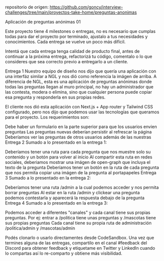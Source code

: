 repositorio de origen: https://github.com/goncy/interview-challenges/tree/main/proyectos-take-home/preguntas-anonimas

Aplicación de preguntas anónimas
01

Este proyecto tiene 4 milestones o entregas, no es necesario que cumplas todas para dar el proyecto por terminado, ajustalo a tus necesidades y conocimientos. Cada entrega se vuelve un poco más difícil.

Intentá que cada entrega tenga calidad de producto final, antes de continuar a la próxima entrega, refactorizá tu código, comentalo o lo que consideres que sea correcto previo a entregarlo a un cliente.

Entrega 1
Nuestro equipo de diseño nos dijo que quería una aplicación con una interfáz similar a NGL y nos dió como referencia la imágen de arriba. A diferencia de NGL, esta es una aplicación de preguntas anónimas donde todas las preguntas llegan al muro principal, no hay un administrador que las contesta, modera o elimina, sino que cualquier persona puede copiar esa pregunta y responderla en sus propias redes.

El cliente nos dió esta aplicación con Next.js + App router y Tailwind CSS configurado, pero nos dijo que podemos usar las tecnologías que queramos para el proyecto. Los requerimientos son:

Debe haber un formulario en la parte superior para que los usuarios envien preguntas
Las preguntas nuevas deberían persistir al refrescar la página
Deberíamos ver las preguntas de otros usuarios además de las nuestras
Entrega 2
Sumado a lo presentado en la entrega 1:

Deberíamos tener una ruta para cada pregunta que nos muestre solo su contenido y un botón para volver al inicio
Al compartir esta ruta en redes sociales, deberiamos mostrar una imágen de open-graph que incluya el texto de la pregunta
Deberíamos tener un botón en la ruta de cada pregunta que nos permita copiar una imágen de la pregunta al portapapeles
Entrega 3
Sumado a lo presentado en la entrega 2:

Deberíamos tener una ruta /admin a la cual podemos acceder y nos permita borrar preguntas
Al estar en la ruta /admin y clickear una pregunta podemos contestarla y aparecerá la respuesta debajo de la pregunta
Entrega 4
Sumado a lo presentado en la entrega 3:

Podemos acceder a diferentes "canales" y cada canal tiene sus propias preguntas. Por ej: entrar a /politica tiene unas preguntas y /mascotas tiene sus propias preguntas
Cada canal tiene su propia ruta de administración /politica/admin y /mascotas/admin

Podés clonarlo o usarlo directamentes desde CodeSandbox. Una vez que termines alguna de las entregas, compartilo en el canal #feedback del Discord para obtener feedback y etiquetame en Twitter y LinkedIn cuando lo compartas así lo re-comparto y obtiene más visibilidad.